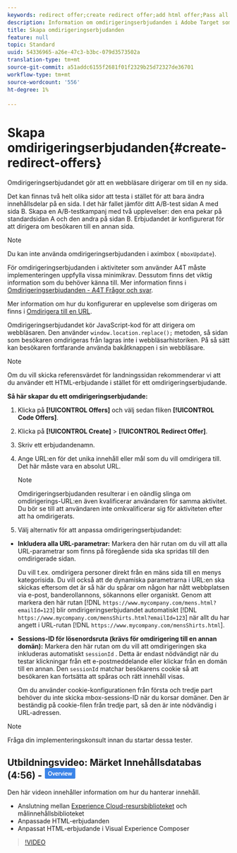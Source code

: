 ```yaml
---
keywords: redirect offer;create redirect offer;add html offer;Pass all URL parameters in redirect;Pass mboxSessionId in redirect (only needed when the redirect is going to a different domain)
description: Information om omdirigeringserbjudanden i Adobe Target som gör att en webbläsare dirigerar om till en ny sida.
title: Skapa omdirigeringserbjudanden
feature: null
topic: Standard
uuid: 54336965-a26e-47c3-b3bc-079d3573502a
translation-type: tm+mt
source-git-commit: a51addc6155f2681f01f2329b25d72327de36701
workflow-type: tm+mt
source-wordcount: '556'
ht-degree: 1%

---
```



# Skapa omdirigeringserbjudanden{#create-redirect-offers}

Omdirigeringserbjudandet gör att en webbläsare dirigerar om till en ny sida.

Det kan finnas två helt olika sidor att testa i stället för att bara ändra innehållsdelar på en sida. I det här fallet jämför ditt A/B-test sidan A med sida B. Skapa en A/B-testkampanj med två upplevelser: den ena pekar på standardsidan A och den andra på sidan B. Erbjudandet är konfigurerat för att dirigera om besökaren till en annan sida.

>[!NOTE]
>
>Du kan inte använda omdirigeringserbjudanden i aximbox ( `mboxUpdate`).
>
>För omdirigeringserbjudanden i aktiviteter som använder A4T måste implementeringen uppfylla vissa minimikrav. Dessutom finns det viktig information som du behöver känna till. Mer information finns i [Omdirigeringserbjudanden - A4T Frågor och svar](../../c-integrating-target-with-mac/a4t/r-a4t-faq/a4t-faq-redirect-offers.md#concept_21BF213F10E1414A9DCD4A98AF207905).

Mer information om hur du konfigurerar en upplevelse som dirigeras om finns i [Omdirigera till en URL](../../c-experiences/c-visual-experience-composer/redirect-offer.md#task_9578678D42784F5EB9638F8AC8C911FA).

Omdirigeringserbjudandet kör JavaScript-kod för att dirigera om webbläsaren. Den använder `window.location.replace();` metoden, så sidan som besökaren omdirigeras från lagras inte i webbläsarhistoriken. På så sätt kan besökaren fortfarande använda bakåtknappen i sin webbläsare.

>[!NOTE]
>
>Om du vill skicka referensvärdet för landningssidan rekommenderar vi att du använder ett HTML-erbjudande i stället för ett omdirigeringserbjudande.

**Så här skapar du ett omdirigeringserbjudande:**

1. Klicka på **[!UICONTROL Offers]** och välj sedan fliken **[!UICONTROL Code Offers]**.
1. Klicka på **[!UICONTROL Create]** > **[!UICONTROL Redirect Offer]**.
1. Skriv ett erbjudandenamn.
1. Ange URL:en för det unika innehåll eller mål som du vill omdirigera till. Det här måste vara en absolut URL.

   >[!NOTE]
   >
   >Omdirigeringserbjudanden resulterar i en oändlig slinga om omdirigerings-URL:en även kvalificerar användaren för samma aktivitet. Du bör se till att användaren inte omkvalificerar sig för aktiviteten efter att ha omdirigerats.

1. Välj alternativ för att anpassa omdirigeringserbjudandet:

* **Inkludera alla URL-parametrar:** Markera den här rutan om du vill att alla URL-parametrar som finns på föregående sida ska spridas till den omdirigerade sidan.

   Du vill t.ex. omdirigera personer direkt från en mäns sida till en menys kategorisida. Du vill också att de dynamiska parametrarna i URL:en ska skickas eftersom det är så här du spårar om någon har nått webbplatsen via e-post, banderollannons, sökannons eller organiskt. Genom att markera den här rutan [!DNL `https://www.mycompany.com/mens.html?emailId=123`] blir omdirigeringserbjudandet automatiskt [!DNL `https://www.mycompany.com/mensShirts.html?emailId=123`] när allt du har angett i URL-rutan [!DNL `https://www.mycompany.com/mensShirts.html`].

* **Sessions-ID för lösenordsruta (krävs för omdirigering till en annan domän):** Markera den här rutan om du vill att omdirigeringen ska inkluderas automatiskt `sessionId` . Detta är endast nödvändigt när du testar klickningar från ett e-postmeddelande eller klickar från en domän till en annan. Den `sessionId` matchar besökarens cookie så att besökaren kan fortsätta att spåras och rätt innehåll visas.

   Om du använder cookie-konfigurationen från första och tredje part behöver du inte skicka mbox-sessions-ID när du korsar domäner. Den är beständig på cookie-filen från tredje part, så den är inte nödvändig i URL-adressen.

>[!NOTE]
>
>Fråga din implementeringskonsult innan du startar dessa tester.

## Utbildningsvideo: Märket Innehållsdatabas (4:56) - ![översikt](/help/assets/overview.png)

Den här videon innehåller information om hur du hanterar innehåll.

* Anslutning mellan [Experience Cloud-resursbiblioteket](https://docs.adobe.com/content/help/en/core-services/interface/assets/creative-cloud.html) och målinnehållsbiblioteket
* Anpassade HTML-erbjudanden
* Anpassat HTML-erbjudande i Visual Experience Composer

>[!VIDEO](https://video.tv.adobe.com/v/17387)
